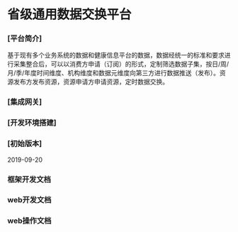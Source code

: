 # 省级通用数据交换平台
### [平台简介]
基于现有多个业务系统的数据和健康信息平台的数据，数据经统一的标准和要求进行采集整合后，可以以消费方申请（订阅）的形式，定制筛选数据子集，按日/周/月/季/年度时间维度、机构维度和数据元维度向第三方进行数据推送（发布）。资源发布方发布资源，资源申请方申请资源，定时数据交换。
### [集成网关]
### [开发环境搭建]
### [初始版本]
2019-09-20

### 框架开发文档


### web开发文档


### web操作文档

